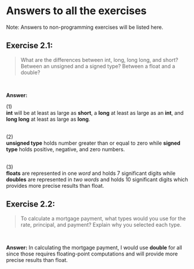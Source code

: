 # Answers to all the exercises
Note: Answers to non-programming exercises will be listed here.

## Exercise 2.1:
> What are the differences between int, long, long long,
  and short? Between an unsigned and a signed type? Between a float and
  a double?

<p> &nbsp </p>

**Answer:**

(1) <br> 
**int** will be at least as large as **short**, a **long** at
least as large as an **int**, and **long long** at least as large as **long**. 

<br> (2) <br> 
**unsigned type** holds number greater than or equal to zero while **signed type** holds
positive, negative, and zero numbers.

<br> (3) <br>
**floats** are represented in one *word* and holds 7 significant digits
while **doubles** are represented in *two words* and holds 10 significant digits which provides more
precise results than float.

## Exercise 2.2: 
> To calculate a mortgage payment, what types would you use
  for the rate, principal, and payment? Explain why you selected each type.

<p> &nbsp </p> 

**Answer:** In calculating the mortgage payment, I would use **double** for all since 
those requires floating-point computations and will provide more precise results than float.